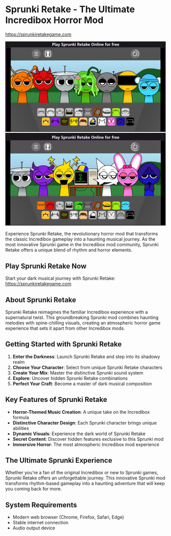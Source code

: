 # Sprunki Retake - The Ultimate Incredibox Horror Mod
https://sprunkiretakegame.com

![Sprunki Retake Screenshot 1](sprunkiretake1.png)
![Sprunki Retake Screenshot 2](sprunkiretake2.png)

Experience Sprunki Retake, the revolutionary horror mod that transforms the classic Incredibox gameplay into a haunting musical journey. As the most innovative Sprunki game in the Incredibox mod community, Sprunki Retake offers a unique blend of rhythm and horror elements.

## Play Sprunki Retake Now
Start your dark musical journey with Sprunki Retake:
https://sprunkiretakegame.com

## About Sprunki Retake
Sprunki Retake reimagines the familiar Incredibox experience with a supernatural twist. This groundbreaking Sprunki mod combines haunting melodies with spine-chilling visuals, creating an atmospheric horror game experience that sets it apart from other Incredibox mods.

## Getting Started with Sprunki Retake
1. **Enter the Darkness**: Launch Sprunki Retake and step into its shadowy realm
2. **Choose Your Character**: Select from unique Sprunki Retake characters
3. **Create Your Mix**: Master the distinctive Sprunki sound system
4. **Explore**: Uncover hidden Sprunki Retake combinations
5. **Perfect Your Craft**: Become a master of dark musical composition

## Key Features of Sprunki Retake
- **Horror-Themed Music Creation**: A unique take on the Incredibox formula
- **Distinctive Character Design**: Each Sprunki character brings unique abilities
- **Dynamic Visuals**: Experience the dark world of Sprunki Retake
- **Secret Content**: Discover hidden features exclusive to this Sprunki mod
- **Immersive Horror**: The most atmospheric Incredibox mod experience

## The Ultimate Sprunki Experience
Whether you're a fan of the original Incredibox or new to Sprunki games, Sprunki Retake offers an unforgettable journey. This innovative Sprunki mod transforms rhythm-based gameplay into a haunting adventure that will keep you coming back for more.

## System Requirements
- Modern web browser (Chrome, Firefox, Safari, Edge)
- Stable internet connection
- Audio output device
